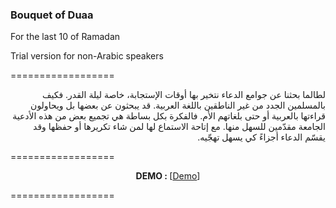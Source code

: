 <h3>Bouquet of Duaa</h3>

For the last 10 of Ramadan

Trial version for non-Arabic speakers

==================
<p dir="rtl">
لطالما بحثنا عن جوامع الدعاء نتخير بها أوقات الإستجابة، خاصة ليلة القدر. فكيف بالمسلمين الجدد من غير الناطقين باللغة العربية. قد يبحثون عن بعضها بل ويحاولون قراءتها بالعربية أو حتى بلغاتهم الأم.
فالفكرة بكل بساطة هي تجميع بعض من هذه الأدعية الجامعة مقدّمين للسهل منها. مع إتاحة الاستماع لها لمن شاء تكريرها أو حفظها وقد يقسّم الدعاء أجزاءً كي يسهل تهجّيه.
</p>

==================

<p align="center">
<b>DEMO : </b>
[<a target="_blank" href="http://htmlpreview.github.io/?https://github.com/undershell/BouquetOfDuaa/blob/master/duaa/index.html">Demo</a>]
</p>

================== 
